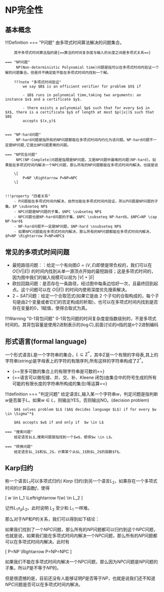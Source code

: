 # NP完全性

## 基本概念

!!!Definition
    === "P问题"
        由多项式时间算法解决的问题集合。

        其中多项式时间算法指的是{==算法的时间复杂度与输入的长度之间是多项式关系==}
    
    === "NP问题"
         NP(Non-deterministic Polynomial time)问题是指可以在多项式时间内验证一个解的问题集合。但是并不确定能不能在多项式时间内找到一个解。

        ???note "多项式时间验证"
            we say $B$ is an efficient verifier for problem $X$ if 

            - $B$ runs in polynomial time,taking two arguments: an instance $x$ and a certificate $y$.

            - there exists a polynomial $p$ such that for every $x$ in $X$, there is a certificate $y$ of length at most $p(|x|)$ such that $B$
            accepts $(x,y)$


    === "NP-hard问题"
         NP-hard问题是指所有的NP问题都能在多项式时间内约化为该问题。NP-hard问题不一定是NP问题,它是比NP问题更难的问题。

    === "NP完全问题"
         NPC(NP-Complete)问题是指既是NP问题，又是NP问题中最难的问题(NP-hard)。如果能在多项式时间内解决一个NPC问题，那么所有的NP问题都能在多项式时间内解决。也就是说

        \[
            P=NP \Rightarrow P=NP=NPC
        \]


    !!!property "四者关系"
        - P问题能在多项式时间内解决，自然也能在多项式时间内验证，所以P问题是NP问题的子集。$P \subseteq NP$
        - NPC问题是NP问题的子集，$NPC \subseteq NP$
        - NPC问题也是NP-hard问题的子集，$NPC \subseteq NP-hard$，$NPC=NP \cap NP-hard$
        - NP-hard问题不一定是NP问题，$NP-hard \nsubseteq NP$
        - 如果NPC问题能在多项式时间内解决，那么所有的NP问题都能在多项式时间内解决，$P=NP \Rightarrow P=NP=NPC$

## 常见的多项式时间问题

- 最短路径问题：：给定一个有向图$G = (V, E)$即使是带负权的，我们可以在 $O(|V||E|)$ 的时间内找到从单一源顶点开始的最短路径；这是多项式时间的，因为图中我们的输入规模可以视为 $|V|+|E|$
- 欧拉回路问题：是否存在一条路径，经过图中每条边恰好一次，且最终回到起点。这个问题可以在 $O(|E|)$ 的时间内使用深度优先搜索解决。
- $2-SAT$问题：给定一个合取范式(如果它是由 $2$ 个子句的合取构成的，每个子句是由$2$个变量或者它们的否定构成的析取)，也可以在多项式时间内找到是否存在变量的0，1赋值，使得合取式为真。

!!!Warning "0-1背包问题"
    0-1背包问题的时间复杂度是指数级别的，不是多项式时间的。其背包容量是使用2进制表示的($\log C$),前面讨论的$n$指的是$n$个2进制编码



## 形式语言(formal language)

一个形式语言$L$是一个字符串的集合，$L \subseteq \Sigma^*$，其中$\Sigma$是一个有限的字母表,其上的字符串(string)是字母表上的字符的有限序列,所有这样的字符串构成了$\Sigma^*$。

- {==至多可数的集合上的有限字符串是可数的==}
- {==语言可以做衔接、并、交、补、Kleene 闭包(由集合中的符号生成的所有可能的有限长度的字符串所构成的集合)等运算==}


!!!definition
    === "判定问题"
        给定语言$L$,输入某一个字符串$w$，判定问题是指判断$w$是否属于$L$。如果$w \in L$，则输出YES，否则输出NO。(decision problem)

        $A$ solves problem $L$ ($A$ decides language $L$) if for every $w \in \Sigma^*$

        $A$ accepts $w$ if and only if  $w \in L$
    
    === "搜索问题"
        给定语言$L$,搜索问题是指找到一个$w$，使得$w \in L$。

    === "转换问题"
        给定语言$L_1$和$L_2$，计算某个从$L_1$到$L_2$的函数$f$。


## Karp归约

称一个语言$L_1$可以多项式归约( $Karp$ 归约)到另一个语言$L_2$，如果存在一个多项式时间的计算函数$f$，使得

\[
    w \in L_1 \Leftrightarrow f(w) \in L_2
\]

记作$L_1 \leqslant_p L_2$。此时说明 $L_2$ 至少和 $L_1$ 一样难。

那么对于$NP$和$P$的关系，我们可以得到如下结论：

如果我们找到了一个$NPC$问题，那么所有的$NP$问题都可以归约到这个$NPC$问题，也就是说，如果我们能在多项式时间内解决一个$NPC$问题，那么所有的$NP$问题都可以在多项式时间内解决。此时有

\[
    P=NP \Rightarrow P=NP=NPC
\]

如果我们不能在多项式时间内解决一个$NPC$问题，那么因为$NPC$问题是$NP$问题的子集，所以$P$是不等于$NP$的。

但是很遗憾的是，目前还没有人能够证明$P$是否等于$NP$，也就是说我们还不知道$NPC$问题是否可以在多项式时间内解决。

